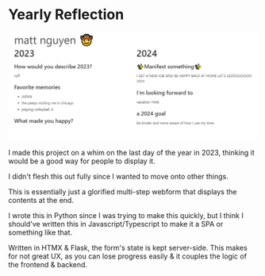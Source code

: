 # Yearly Reflection

![Screenshot](screenshot.PNG)

I made this project on a whim on the last day of the year in 2023, thinking it would be a good way for people to display it.

I didn't flesh this out fully since I wanted to move onto other things.

This is essentially just a glorified multi-step webform that displays the contents at the end.

I wrote this in Python since I was trying to make this quickly, but I think I should've written this in Javascript/Typescript to make it a SPA or something like that. 

Written in HTMX & Flask, the form's state is kept server-side. This makes for not great UX, as you can lose progress easily & it couples the logic of the frontend & backend.
